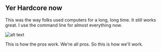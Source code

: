 ##  Yer Hardcore now

This was the way folks used computers for a long, long time. It still works great. I use the command line for almost everything now.

![alt text](images/badass.gif)

This is how the pros work. We're all pros. So this is how we'll work.